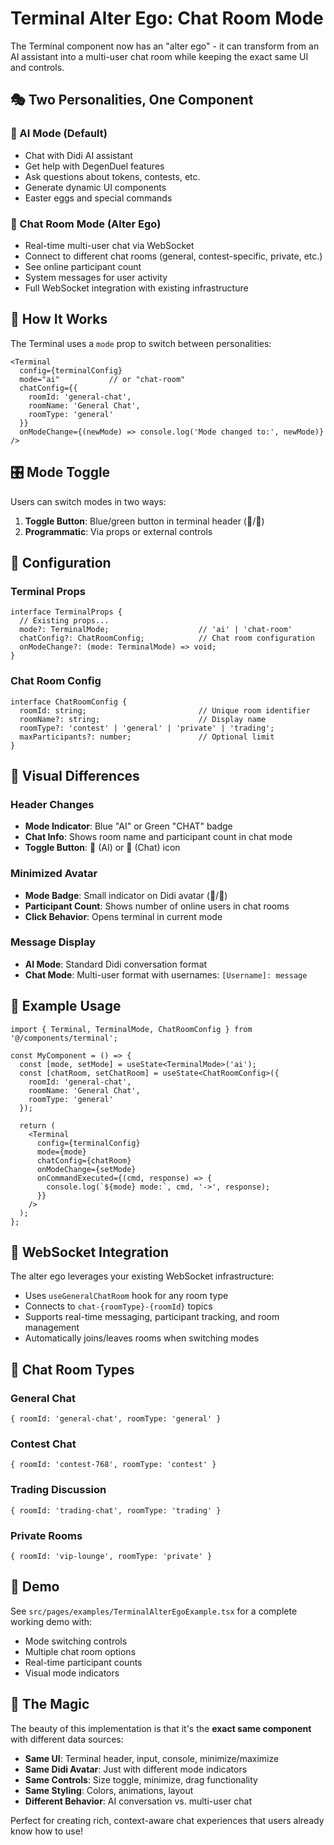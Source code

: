 # Terminal Alter Ego: Chat Room Mode

The Terminal component now has an "alter ego" - it can transform from an AI assistant into a multi-user chat room while keeping the exact same UI and controls.

## 🎭 Two Personalities, One Component

### 🤖 AI Mode (Default)
- Chat with Didi AI assistant
- Get help with DegenDuel features  
- Ask questions about tokens, contests, etc.
- Generate dynamic UI components
- Easter eggs and special commands

### 💬 Chat Room Mode (Alter Ego)
- Real-time multi-user chat via WebSocket
- Connect to different chat rooms (general, contest-specific, private, etc.)
- See online participant count
- System messages for user activity
- Full WebSocket integration with existing infrastructure

## 🔄 How It Works

The Terminal uses a `mode` prop to switch between personalities:

```tsx
<Terminal
  config={terminalConfig}
  mode="ai"           // or "chat-room"
  chatConfig={{
    roomId: 'general-chat',
    roomName: 'General Chat', 
    roomType: 'general'
  }}
  onModeChange={(newMode) => console.log('Mode changed to:', newMode)}
/>
```

## 🎛️ Mode Toggle

Users can switch modes in two ways:

1. **Toggle Button**: Blue/green button in terminal header (🤖/💬)
2. **Programmatic**: Via props or external controls

## 🔧 Configuration

### Terminal Props

```tsx
interface TerminalProps {
  // Existing props...
  mode?: TerminalMode;                    // 'ai' | 'chat-room'
  chatConfig?: ChatRoomConfig;            // Chat room configuration
  onModeChange?: (mode: TerminalMode) => void;
}
```

### Chat Room Config

```tsx
interface ChatRoomConfig {
  roomId: string;                         // Unique room identifier
  roomName?: string;                      // Display name
  roomType?: 'contest' | 'general' | 'private' | 'trading';
  maxParticipants?: number;               // Optional limit
}
```

## 🎨 Visual Differences

### Header Changes
- **Mode Indicator**: Blue "AI" or Green "CHAT" badge
- **Chat Info**: Shows room name and participant count in chat mode
- **Toggle Button**: 🤖 (AI) or 💬 (Chat) icon

### Minimized Avatar
- **Mode Badge**: Small indicator on Didi avatar (🤖/💬)
- **Participant Count**: Shows number of online users in chat rooms
- **Click Behavior**: Opens terminal in current mode

### Message Display
- **AI Mode**: Standard Didi conversation format
- **Chat Mode**: Multi-user format with usernames: `[Username]: message`

## 🚀 Example Usage

```tsx
import { Terminal, TerminalMode, ChatRoomConfig } from '@/components/terminal';

const MyComponent = () => {
  const [mode, setMode] = useState<TerminalMode>('ai');
  const [chatRoom, setChatRoom] = useState<ChatRoomConfig>({
    roomId: 'general-chat',
    roomName: 'General Chat',
    roomType: 'general'
  });

  return (
    <Terminal
      config={terminalConfig}
      mode={mode}
      chatConfig={chatRoom}
      onModeChange={setMode}
      onCommandExecuted={(cmd, response) => {
        console.log(`${mode} mode:`, cmd, '->', response);
      }}
    />
  );
};
```

## 🔌 WebSocket Integration

The alter ego leverages your existing WebSocket infrastructure:

- Uses `useGeneralChatRoom` hook for any room type
- Connects to `chat-{roomType}-{roomId}` topics
- Supports real-time messaging, participant tracking, and room management
- Automatically joins/leaves rooms when switching modes

## 🎯 Chat Room Types

### General Chat
```tsx
{ roomId: 'general-chat', roomType: 'general' }
```

### Contest Chat  
```tsx
{ roomId: 'contest-768', roomType: 'contest' }
```

### Trading Discussion
```tsx
{ roomId: 'trading-chat', roomType: 'trading' }
```

### Private Rooms
```tsx
{ roomId: 'vip-lounge', roomType: 'private' }
```

## 🎪 Demo

See `src/pages/examples/TerminalAlterEgoExample.tsx` for a complete working demo with:
- Mode switching controls
- Multiple chat room options
- Real-time participant counts
- Visual mode indicators

## 🔮 The Magic

The beauty of this implementation is that it's the **exact same component** with different data sources:

- **Same UI**: Terminal header, input, console, minimize/maximize
- **Same Didi Avatar**: Just with different mode indicators
- **Same Controls**: Size toggle, minimize, drag functionality  
- **Same Styling**: Colors, animations, layout
- **Different Behavior**: AI conversation vs. multi-user chat

Perfect for creating rich, context-aware chat experiences that users already know how to use! 